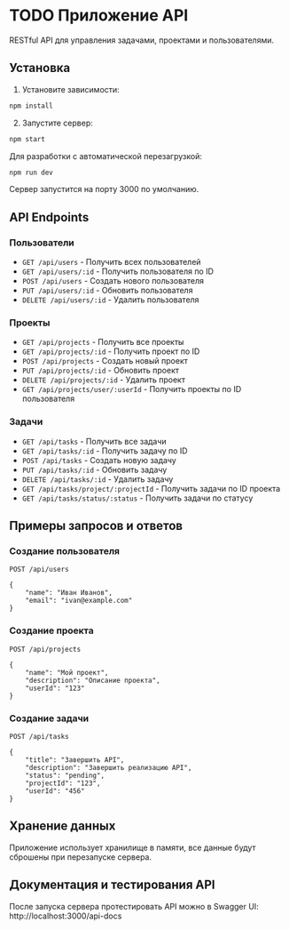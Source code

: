 # TODO Приложение API

RESTful API для управления задачами, проектами и пользователями.

## Установка

1. Установите зависимости:
```bash
npm install
```

2. Запустите сервер:
```bash
npm start
```

Для разработки с автоматической перезагрузкой:
```bash
npm run dev
```

Сервер запустится на порту 3000 по умолчанию.

## API Endpoints

### Пользователи
- `GET /api/users` - Получить всех пользователей
- `GET /api/users/:id` - Получить пользователя по ID
- `POST /api/users` - Создать нового пользователя
- `PUT /api/users/:id` - Обновить пользователя
- `DELETE /api/users/:id` - Удалить пользователя

### Проекты
- `GET /api/projects` - Получить все проекты
- `GET /api/projects/:id` - Получить проект по ID
- `POST /api/projects` - Создать новый проект
- `PUT /api/projects/:id` - Обновить проект
- `DELETE /api/projects/:id` - Удалить проект
- `GET /api/projects/user/:userId` - Получить проекты по ID пользователя

### Задачи
- `GET /api/tasks` - Получить все задачи
- `GET /api/tasks/:id` - Получить задачу по ID
- `POST /api/tasks` - Создать новую задачу
- `PUT /api/tasks/:id` - Обновить задачу
- `DELETE /api/tasks/:id` - Удалить задачу
- `GET /api/tasks/project/:projectId` - Получить задачи по ID проекта
- `GET /api/tasks/status/:status` - Получить задачи по статусу

## Примеры запросов и ответов

### Создание пользователя
```http
POST /api/users

{
    "name": "Иван Иванов",
    "email": "ivan@example.com"
}
```

### Создание проекта
```http
POST /api/projects

{
    "name": "Мой проект",
    "description": "Описание проекта",
    "userId": "123"
}
```

### Создание задачи
```http
POST /api/tasks

{
    "title": "Завершить API",
    "description": "Завершить реализацию API",
    "status": "pending",
    "projectId": "123",
    "userId": "456"
}
```

## Хранение данных

Приложение использует хранилище в памяти, все данные будут сброшены при перезапуске сервера.

## Документация и тестирования API

После запуска сервера протестировать API можно в Swagger UI: http://localhost:3000/api-docs
